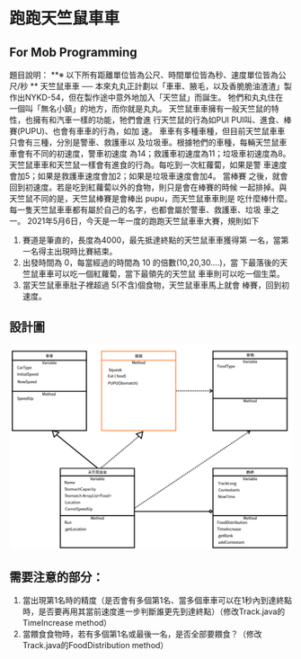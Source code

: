 # 跑跑天竺鼠車車 
## For Mob Programming 
題目說明：
**※ 以下所有距離單位皆為公尺、時間單位皆為秒、速度單位皆為公尺/秒 **
天竺鼠車車 ── 本來丸丸正計劃以「車車、腋毛，以及香脆脆油渣渣」製
作出NYKD-54，但在製作途中意外地加入「天竺鼠」而誕生。 牠們和丸丸住在
一個叫「無名小鎮」的地方，而你就是丸丸。 
天竺鼠車車擁有一般天竺鼠的特性，也擁有和汽車一樣的功能，牠們會進
行天竺鼠的行為如PUI PUI叫、進食、棒賽(PUPU)、也會有車車的行為，如加
速。 
車車有多種車種，但目前天竺鼠車車只會有三種，分別是警車、救護車以
及垃圾車。根據牠們的車種，每輛天竺鼠車車會有不同的初速度，警車初速度
為14；救護車初速度為11；垃圾車初速度為8。 
天竺鼠車車和天竺鼠一樣會有進食的行為。每吃到一次紅蘿蔔，如果是警
車速度會加5；如果是救護車速度會加2；如果是垃圾車速度會加4。 當棒賽
之後，就會回到初速度。若是吃到紅蘿蔔以外的食物，則只是會在棒賽的時候
一起排掉。與天竺鼠不同的是，天竺鼠棒賽是會棒出 pupu，而天竺鼠車車則是
吃什麼棒什麼。 
每一隻天竺鼠車車都有屬於自己的名字，也都會屬於警車、救護車、垃圾
車之一。 
2021年5月6日，今天是一年一度的跑跑天竺鼠車車大賽，規則如下 
1. 賽道是筆直的，長度為4000，最先抵達終點的天竺鼠車車獲得第
一名，當第一名得主出現時比賽結束。 
2. 出發時間為 0，每當經過的時間為 10 的倍數(10,20,30….)，當
下最落後的天竺鼠車車可以吃一個紅蘿蔔，當下最領先的天竺鼠
車車則可以吃一個生菜。 
3. 當天竺鼠車車肚子裡超過 5(不含)個食物，天竺鼠車車馬上就會
棒賽，回到初速度。 

## 設計圖
![設計圖](./設計圖.png)


## 需要注意的部分：
1. 當出現第1名時的精度（是否會有多個第1名、當多個車車可以在1秒內到達終點時，是否要再用其當前速度進一步判斷誰更先到達終點）（修改Track.java的TimeIncrease method）
2. 當餵食食物時，若有多個第1名或最後一名，是否全部要餵食？（修改Track.java的FoodDistribution method）